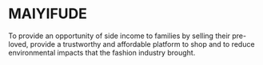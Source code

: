 # MAIYIFUDE
To provide an opportunity of side income to families by selling their pre-loved, provide a trustworthy and affordable platform to shop and to reduce environmental impacts that the fashion industry brought.

